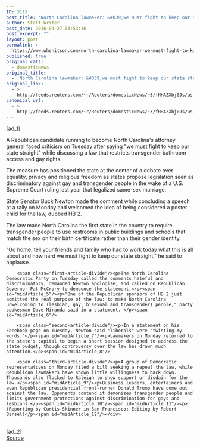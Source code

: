 ```yaml
---
ID: 3112
post_title: 'North Carolina lawmaker: &#039;we must fight to keep our state straight&#039;'
author: Staff Writer
post_date: 2016-04-27 03:53:16
post_excerpt: ""
layout: post
permalink: >
  https://www.whenitson.com/north-carolina-lawmaker-we-must-fight-to-keep-our-state-straight/
published: true
original_cats:
  - domesticNews
original_title:
  - 'North Carolina lawmaker: &#039;we must fight to keep our state straight&#039;'
original_link:
  - >
    http://feeds.reuters.com/~r/Reuters/domesticNews/~3/fHHAZXbj0Js/us-north-carolina-lgbt-idUSKCN0XO05K
canonical_url:
  - >
    http://feeds.reuters.com/~r/Reuters/domesticNews/~3/fHHAZXbj0Js/us-north-carolina-lgbt-idUSKCN0XO05K
---
```

 [ad_1]
<br><div id="articleText">
<span id="midArticle_start"/>

<span class="focusParagraph" readability="4"><p><span class="articleLocatio&lt;/span&gt;n">A Republican candidate running to become North Carolina's attorney general faced criticism on Tuesday after saying "we must fight to keep our state straight" while discussing a law that restricts transgender bathroom access and gay rights.</span></p></span><span id="midArticle_0"/><p>The measure has positioned the state at the center of a debate over equality, privacy and religious freedom as states propose legislation seen as discriminatory against gay and transgender people in the wake of a U.S. Supreme Court ruling last year that legalized same-sex marriage.</p><span id="midArticle_1"/><p>State Senator Buck Newton made the comment while concluding a speech at a rally on Monday and welcomed the idea of being considered a poster child for the law, dubbed HB 2.</p><span id="midArticle_2"/><p>The law made North Carolina the first state in the country to require transgender people to use restrooms in public buildings and schools that match the sex on their birth certificate rather than their gender identity.</p><span id="midArticle_3"/><p>"Go home, tell your friends and family who had to work today what this is all about and how hard we must fight to keep our state straight," he said to applause.</p><span id="midArticle_4"/>
        
        <span class="first-article-divide"/><p>The North Carolina Democratic Party on Tuesday called the comments hateful and discriminatory, demanded Newton apologize, and called on Republican Governor Pat McCrory to denounce the statement.</p><span id="midArticle_5"/><p>"One of the Republican sponsors of HB 2 just admitted the real purpose of the law: to make North Carolina unwelcoming to (lesbian, gay, bisexual and transgender) people," party spokesman Dave Miranda said in a statement. </p><span id="midArticle_6"/>
        
        <span class="second-article-divide"/><p>In a statement on his Facebook page on Tuesday, Newton said "liberals" were "twisting my words."</p><span id="midArticle_7"/><p>Lawmakers on Monday returned to the state's capital to begin a short session designed to address the state budget, though controversy over the law has drawn much attention.</p><span id="midArticle_8"/>
        
        <span class="third-article-divide"/><p>A group of Democratic representatives on Monday filed a bill seeking a repeal the law, while Republican lawmakers have shown little willingness to back down. Thousands also flocked to Raleigh to show support or disdain for the law.</p><span id="midArticle_9"/><p>Business leaders, entertainers and even Republican presidential front-runner Donald Trump have come out against the law. Opponents contend it demonizes transgender people and limits government protections against discrimination for gays and lesbians.</p><span id="midArticle_10"/><span id="midArticle_11"/><p> (Reporting by Curtis Skinner in San Francisco; Editing by Robert Birsel)</p><span id="midArticle_12"/></div>
<br>[ad_2]
<br><a href="http://feeds.reuters.com/~r/Reuters/domesticNews/~3/fHHAZXbj0Js/us-north-carolina-lgbt-idUSKCN0XO05K">Source </a>